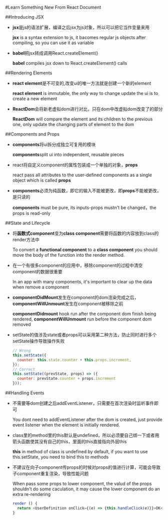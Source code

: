 #Learn Something New From React Document

##Introducing JSX

- **jsx**是js的语法扩展，编译之后jsx为js对象，所以可以把它当作变量来用

  **jsx** is a syntax extension to js, it bacomes regular js objects after compiling, so you can use it as variable

- **babel**把jsx转成调用React.createElement()

  **babel** compiles jsx down to React.createElement() calls

##Rendering Elements

- **react element**是不可变的,改变ui的唯一方法就是创建一个新的element

  **react element** is immutable, the only way to change update the ui is to create a new element

- **ReactDom**会将新老虚拟dom进行对比，只在dom中改虚拟dom改变了的部分

  **ReactDom** will compare the element and its children to the previous one, only update the changing parts of element to the dom

##Components and Props

- **components**将ui拆分成独立可复用的模块

  **components**split ui into independent, reusable pieces

- react将自定义component的属性包装成一个单独的对象，**props**

  react pass all attributes to the user-defined components as a single object which is called **props**

- **components**必须为纯函数，即它的输入不能被更改，即**props**不能被更改，是只读的

  **components** must be pure, its inputs-props mustn't be changed，the props is read-only

##State and Lifecycle

- 将**函数式component**变为**class component**需要将函数的内容放到class的render方法中

  To convert a **functional component** to a **class component** you should move the body of the function into the render method.

- 在一个有很多component的应用中，移除component的过程中清空component的数据很重要

  In an app with many components, it's important to clear up the data when remove a component

- **componentDidMount**发生在component的dom渲染完成之后，**componentWillUnmount**发生在component被移除之前

  **componentDidmount** hook run after the component dom finish being rendered, **componentWillUnmount** run before the component dom removed

- setState的值涉及state或者props可以采用第二种方法，防止同时进行多个setState操作导致操作失败

  ```js
  // Wrong
  this.setState({
    counter: this.state.counter + this.props.increment,
  });
  // Correct
  this.setState((prevState, props) => ({
    counter: prevState.counter + props.increment
  }));
  ```

##Handling Events

- 不需要等dom创建之后addEventListener，只需要在首次渲染时监听事件即可

  You dont need to addEventListener after the dom is created, just provide event listener when the element is initially rendered.

- class里的method里的this默认是undefined，所以必须要自己绑一下或者用箭头函数使其没有自己的this，里面的this直接指向外层this

  **this** in method of class is undefined by default, if you want to use this.setState, you need to bind this to methods

- 不建议在向子component传props的时候对props的值进行计算，可能会导致子component重复渲染，导致性能问题

  When pass some props to lower component, the valud of the props shouldn't do some caculation, it may cause the lower component do an extra re-rendering

  ```js
  render () {
    return <UserDefinition onClick={(e) => {this.handleClick(e)}}>OK</UserDefinition> // wrong
  }
  ```